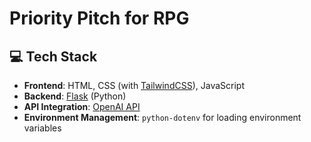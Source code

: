 # Priority Pitch for RPG

## 💻 Tech Stack

- **Frontend**: HTML, CSS (with [TailwindCSS](https://tailwindcss.com/)), JavaScript
- **Backend**: [Flask](https://flask.palletsprojects.com/) (Python)
- **API Integration**: [OpenAI API](https://platform.openai.com/)
- **Environment Management**: `python-dotenv` for loading environment variables

